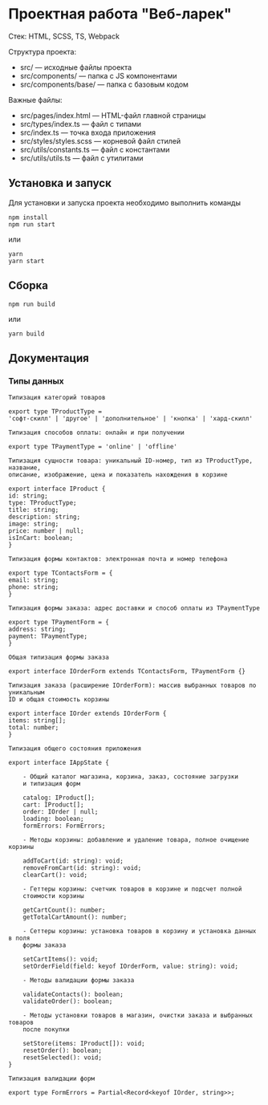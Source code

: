 # Проектная работа "Веб-ларек"

Стек: HTML, SCSS, TS, Webpack

Структура проекта:
- src/ — исходные файлы проекта
- src/components/ — папка с JS компонентами
- src/components/base/ — папка с базовым кодом

Важные файлы:
- src/pages/index.html — HTML-файл главной страницы
- src/types/index.ts — файл с типами
- src/index.ts — точка входа приложения
- src/styles/styles.scss — корневой файл стилей
- src/utils/constants.ts — файл с константами
- src/utils/utils.ts — файл с утилитами

## Установка и запуск
Для установки и запуска проекта необходимо выполнить команды

```
npm install
npm run start
```

или

```
yarn
yarn start
```
## Сборка

```
npm run build
```

или

```
yarn build
```
## Документация
### Типы данных

```
Типизация категорий товаров

export type TProductType =
'софт-скилл' | 'другое' | 'дополнительное' | 'кнопка' | 'хард-скилл'
```
```
Типизация способов оплаты: онлайн и при получении

export type TPaymentType = 'online' | 'offline'
```
```
Типизация сущности товара: уникальный ID-номер, тип из TProductType, название, 
описание, изображение, цена и показатель нахождения в корзине

export interface IProduct {
id: string;
type: TProductType;
title: string;
description: string;
image: string;
price: number | null;
isInCart: boolean;
}
```
```
Типизация формы контактов: электронная почта и номер телефона

export type TContactsForm = {
email: string;
phone: string;
}
```
```
Типизация формы заказа: адрес доставки и способ оплаты из TPaymentType

export type TPaymentForm = {
address: string;
payment: TPaymentType;
}
```
```
Общая типизация формы заказа

export interface IOrderForm extends TContactsForm, TPaymentForm {}
```
```
Типизация заказа (расширение IOrderForm): массив выбранных товаров по уникальным 
ID и общая стоимость корзины

export interface IOrder extends IOrderForm {
items: string[];
total: number;
}
```
```
Типизация общего состояния приложения

export interface IAppState {

	- Общий каталог магазина, корзина, заказ, состояние загрузки 
	и типизация форм
	
	catalog: IProduct[];
	cart: IProduct[];
	order: IOrder | null;
	loading: boolean;
	formErrors: FormErrors;

	- Методы корзины: добавление и удаление товара, полное очищение корзины
	
	addToCart(id: string): void;
	removeFromCart(id: string): void;
	clearCart(): void;

	- Геттеры корзины: счетчик товаров в корзине и подсчет полной 
	стоимости корзины
	
	getCartCount(): number;
	getTotalCartAmount(): number;

	- Сеттеры корзины: установка товаров в корзину и установка данных в поля 
	формы заказа
	
	setCartItems(): void;
	setOrderField(field: keyof IOrderForm, value: string): void;

	- Методы валидации формы заказа
	
	validateContacts(): boolean;
	validateOrder(): boolean;

	- Методы установки товаров в магазин, очистки заказа и выбранных товаров
	после покупки
	
	setStore(items: IProduct[]): void;
	resetOrder(): boolean;
	resetSelected(): void;
}
```
```
Типизация валидации форм

export type FormErrors = Partial<Record<keyof IOrder, string>>;
```